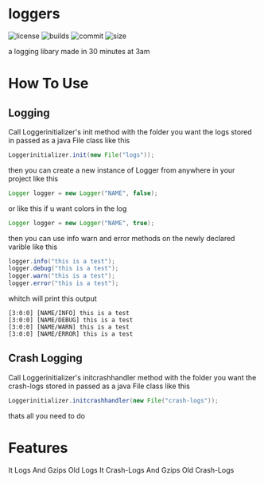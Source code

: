 # loggers

![license](https://img.shields.io/github/license/IIpho3nix/loggers)
![builds](https://img.shields.io/github/workflow/status/IIpho3nix/loggers/Auto%20Release)
![commit](https://img.shields.io/github/last-commit/IIpho3nix/loggers)
![size](https://img.shields.io/github/repo-size/IIpho3nix/loggers)

a logging libary made in 30 minutes at 3am


# How To Use

## Logging

Call Loggerinitializer's init method with the folder you want the logs stored in passed as a java File class like this

```java
Loggerinitializer.init(new File("logs"));
```

then you can create a new instance of Logger from anywhere in your project like this

```java
Logger logger = new Logger("NAME", false);
```

or like this if u want colors in the log

```java
Logger logger = new Logger("NAME", true);
```

then you can use info warn and error methods on the newly declared varible like this

```java
logger.info("this is a test");
logger.debug("this is a test");
logger.warn("this is a test");
logger.error("this is a test");
```

whitch will print this output

```
[3:0:0] [NAME/INFO] this is a test
[3:0:0] [NAME/DEBUG] this is a test
[3:0:0] [NAME/WARN] this is a test
[3:0:0] [NAME/ERROR] this is a test
```

## Crash Logging

Call Loggerinitializer's initcrashhandler method with the folder you want the crash-logs stored in passed as a java File class like this

```java
Loggerinitializer.initcrashhandler(new File("crash-logs"));
```

thats all you need to do

# Features

It Logs And Gzips Old Logs
It Crash-Logs And Gzips Old Crash-Logs
